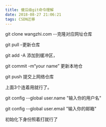 ```yaml
---
title: 傻瓜级git命令理解
date: 2018-08-27 21:06:21
tags: CSDN迁移
---
```

  git clone wangzhi.com --克隆对应网址仓库

 git pull –更新仓库

 git add -A 添加到缓冲区，

 git commit -m“your name” 更新本地仓 

 git push 提交上网络仓库

 上面3个连着用就行了。

 git config --global user.name "输入你的用户名"

 git config --global user.email "输入你的邮箱"

 初始化下身份照着打就行了

   
 